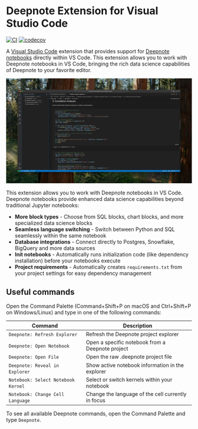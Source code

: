 # Deepnote Extension for Visual Studio Code

[![CI](https://github.com/deepnote/vscode-deepnote/actions/workflows/ci.yml/badge.svg?branch=main)](https://github.com/deepnote/vscode-deepnote/actions/workflows/ci.yml)
[![codecov](https://codecov.io/gh/deepnote/vscode-deepnote/branch/main/graph/badge.svg)](https://codecov.io/gh/deepnote/vscode-deepnote)

A [Visual Studio Code](https://code.visualstudio.com/) extension that provides support for [Deepnote notebooks](https://deepnote.com/) directly within VS Code. This extension allows you to work with Deepnote notebooks in VS Code, bringing the rich data science capabilities of Deepnote to your favorite editor.

![Deepnote Projects](./images/deepnote-projects.png)

This extension allows you to work with Deepnote notebooks in VS Code. Deepnote notebooks provide enhanced data science capabilities beyond traditional Jupyter notebooks:

-   **More block types** - Choose from SQL blocks, chart blocks, and more specialized data science blocks
-   **Seamless language switching** - Switch between Python and SQL seamlessly within the same notebook
-   **Database integrations** - Connect directly to Postgres, Snowflake, BigQuery and more data sources
-   **Init notebooks** - Automatically runs initialization code (like dependency installation) before your notebooks execute
-   **Project requirements** - Automatically creates `requirements.txt` from your project settings for easy dependency management

## Useful commands

Open the Command Palette (Command+Shift+P on macOS and Ctrl+Shift+P on Windows/Linux) and type in one of the following commands:

| Command                            | Description                                        |
| ---------------------------------- | -------------------------------------------------- |
| `Deepnote: Refresh Explorer`       | Refresh the Deepnote project explorer              |
| `Deepnote: Open Notebook`          | Open a specific notebook from a Deepnote project   |
| `Deepnote: Open File`              | Open the raw .deepnote project file                |
| `Deepnote: Reveal in Explorer`     | Show active notebook information in the explorer   |
| `Notebook: Select Notebook Kernel` | Select or switch kernels within your notebook      |
| `Notebook: Change Cell Language`   | Change the language of the cell currently in focus |

To see all available Deepnote commands, open the Command Palette and type `Deepnote`.
